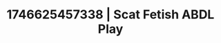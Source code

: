 ---
categories:
- AI lover POV
- AI-generated
- Elegant fetish
- Non-binary beauty
- Erotic dream roleplay
- Vintage boudoir
- ASMR
- Cosplay
image: /assets/images/1746625457338.jpg
layout: post
seo:
  description: Featured content with artistic Scat Fetish, ABDL Play. HD images available.
  keywords: Scat Fetish, ABDL Play
  og_image: /assets/images/1746625457338.jpg
  schema_type: VisualArtwork
tags:
- ABDL Play
- Scat Fetish
- '#1746625457338'
title: 1746625457338 | Scat Fetish ABDL Play
---